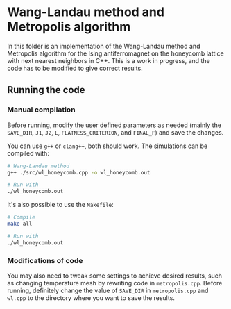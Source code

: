 # Wang-Landau method and Metropolis algorithm

In this folder is an implementation of the Wang-Landau method and Metropolis algorithm for the Ising antiferromagnet on the honeycomb lattice with next nearest neighbors in C++. This is a work in progress, and the code has to be modified to give correct results.

## Running the code

### Manual compilation

Before running, modify the user defined parameters as needed (mainly the `SAVE_DIR`, `J1`, `J2`, `L`, `FLATNESS_CRITERION`, and `FINAL_F`) and save the changes.

You can use `g++` or `clang++`, both should work. The simulations can be compiled with:
```bash
# Wang-Landau method
g++ ./src/wl_honeycomb.cpp -o wl_honeycomb.out

# Run with
./wl_honeycomb.out
```

It's also possible to use the `Makefile`:
```bash
# Compile
make all

# Run with
./wl_honeycomb.out
```

### Modifications of code

You may also need to tweak some settings to achieve desired results, such as changing temperature mesh by rewriting code in `metropolis.cpp`. Before running, definitely change the value of `SAVE_DIR` in `metropolis.cpp` and `wl.cpp` to the directory where you want to save the results.
